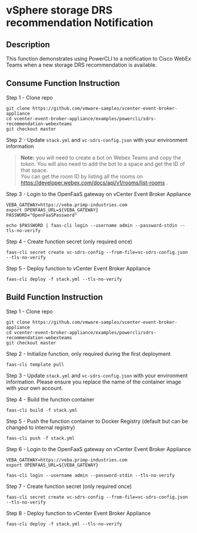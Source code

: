 # vSphere storage DRS recommendation Notification

## Description

This function demonstrates using PowerCLI to a notification to Cisco WebEx Teams when a new storage DRS recommendation is available.

## Consume Function Instruction

Step 1 - Clone repo

```
git clone https://github.com/vmware-samples/vcenter-event-broker-appliance
cd vcenter-event-broker-appliance/examples/powercli/sdrs-recommendation-webexteams
git checkout master
```

Step 2 - Update `stack.yml` and `vc-sdrs-config.json` with your environment information

> **Note:** you will need to create a bot on Webex Teams and copy the token. You will also need to add the bot to a space and get the ID of that space.  
You can get the room ID by listing all the rooms on <https://developer.webex.com/docs/api/v1/rooms/list-rooms> .  


Step 3 - Login to the OpenFaaS gateway on vCenter Event Broker Appliance
```
VEBA_GATEWAY=https://veba.primp-industries.com
export OPENFAAS_URL=${VEBA_GATEWAY}
PASSWORD="OpenFaaSPassword"

echo $PASSWORD | faas-cli login --username admin --password-stdin --tls-no-verify
```

Step 4 - Create function secret (only required once)

```
faas-cli secret create vc-sdrs-config --from-file=vc-sdrs-config.json --tls-no-verify
```

Step 5 - Deploy function to vCenter Event Broker Appliance

```
faas-cli deploy -f stack.yml --tls-no-verify
```

## Build Function Instruction

Step 1 - Clone repo

```
git clone https://github.com/vmware-samples/vcenter-event-broker-appliance
cd vcenter-event-broker-appliance/examples/powercli/sdrs-recommendation-webexteams
git checkout master
```

Step 2 - Initialize function, only required during the first deployment

```
faas-cli template pull
```

Step 3 - Update `stack.yml` and `vc-sdrs-config.json` with your environment information. Please ensure you replace the name of the container image with your own account.

Step 4 - Build the function container

```
faas-cli build -f stack.yml
```

Step 5 - Push the function container to Docker Registry (default but can be changed to internal registry)

```
faas-cli push -f stack.yml
```

Step 6 - Login to the OpenFaaS gateway on vCenter Event Broker Appliance

```
VEBA_GATEWAY=https://veba.primp-industries.com
export OPENFAAS_URL=${VEBA_GATEWAY}

faas-cli login --username admin --password-stdin --tls-no-verify
```

Step 7 - Create function secret (only required once)

```
faas-cli secret create vc-sdrs-config --from-file=vc-sdrs-config.json --tls-no-verify
```

Step 8 - Deploy function to vCenter Event Broker Appliance

```
faas-cli deploy -f stack.yml --tls-no-verify
```